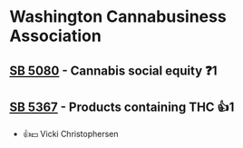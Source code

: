 # Washington Cannabusiness Association

## [SB 5080](/bill/2023-24/sb/5080/) - Cannabis social equity   ❓1

## [SB 5367](/bill/2023-24/sb/5367/) - Products containing THC 👍1  
* 👍💵 Vicki Christophersen